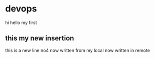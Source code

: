 # devops
 hi hello my first
## this my new insertion
this is a new line no4
now written from my local
now written in remote
